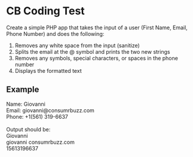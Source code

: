 <h1>CB Coding Test</h1>

Create a simple PHP app that takes the input of a user (First Name, Email, Phone Number) and does the following:
1. Removes any white space from the input (sanitize)
2. Splits the email at the @ symbol and prints the two new strings
3. Removes any symbols, special characters, or spaces in the phone number
4. Displays the formatted text

<h2>Example</h2>
Name: Giovanni <br>
Email: giovanni@consumrbuzz.com<br>
Phone: +1(561) 319-6637<br>
<br>
Output should be:<br>
Giovanni <br>
giovanni consumrbuzz.com<br>
15613196637<br>


